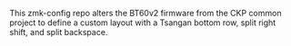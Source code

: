 This zmk-config repo alters the BT60v2 firmware from the CKP common project to define a custom layout with a Tsangan bottom row, split right shift, and split backspace.
